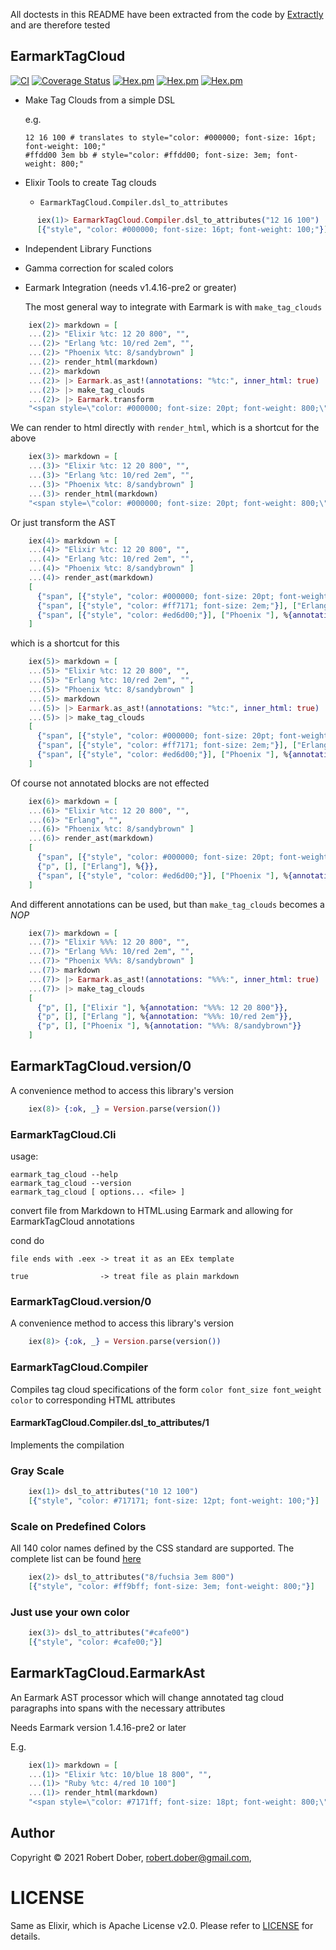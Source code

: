 <!--
DO NOT EDIT THIS FILE
It has been generated from the template `README.md.eex` by Extractly (https://github.com/RobertDober/extractly.git)
and any changes you make in this file will most likely be lost
-->

All doctests in this README have been extracted from the code by [Extractly](https://github.com/RobertDober/extractly)
and are therefore tested

## EarmarkTagCloud


[![CI](https://github.com/RobertDober/earmark_tag_cloud/actions/workflows/ci.yml/badge.svg)](https://github.com/RobertDober/earmark_tag_cloud/actions/workflows/ci.yml)
[![Coverage Status](https://coveralls.io/repos/github/RobertDober/earmark_tag_cloud/badge.svg?branch=master)](https://coveralls.io/github/RobertDober/earmark_tag_cloud?branch=master)
[![Hex.pm](https://img.shields.io/hexpm/v/earmark_tag_cloud.svg)](https://hex.pm/packages/earmark_tag_cloud)
[![Hex.pm](https://img.shields.io/hexpm/dw/earmark_tag_cloud.svg)](https://hex.pm/packages/earmark_tag_cloud)
[![Hex.pm](https://img.shields.io/hexpm/dt/earmark_tag_cloud.svg)](https://hex.pm/packages/earmark_tag_cloud)

- Make Tag Clouds from a simple DSL

    e.g.
    ```
    12 16 100 # translates to style="color: #000000; font-size: 16pt; font-weight: 100;"
    #ffdd00 3em bb # style="color: #ffdd00; font-size: 3em; font-weight: 800;"

    ```

- Elixir Tools to create Tag clouds

  - `EarmarkTagCloud.Compiler.dsl_to_attributes`

```elixir
      iex(1)> EarmarkTagCloud.Compiler.dsl_to_attributes("12 16 100")
      [{"style", "color: #000000; font-size: 16pt; font-weight: 100;"}]
```

- Independent Library Functions

- Gamma correction for scaled colors

- Earmark Integration (needs v1.4.16-pre2 or greater)

  The most general way to integrate with Earmark is with `make_tag_clouds`

```elixir
    iex(2)> markdown = [
    ...(2)> "Elixir %tc: 12 20 800", "",
    ...(2)> "Erlang %tc: 10/red 2em", "",
    ...(2)> "Phoenix %tc: 8/sandybrown" ]
    ...(2)> render_html(markdown)
    ...(2)> markdown
    ...(2)> |> Earmark.as_ast!(annotations: "%tc:", inner_html: true)
    ...(2)> |> make_tag_clouds
    ...(2)> |> Earmark.transform
    "<span style=\"color: #000000; font-size: 20pt; font-weight: 800;\">\nElixir </span>\n<span style=\"color: #ff7171; font-size: 2em;\">\nErlang </span>\n<span style=\"color: #ed6d00;\">\nPhoenix </span>\n"
```

  We can render to html directly with `render_html`, which is a shortcut for the above

```elixir
    iex(3)> markdown = [
    ...(3)> "Elixir %tc: 12 20 800", "",
    ...(3)> "Erlang %tc: 10/red 2em", "",
    ...(3)> "Phoenix %tc: 8/sandybrown" ]
    ...(3)> render_html(markdown)
    "<span style=\"color: #000000; font-size: 20pt; font-weight: 800;\">\nElixir </span>\n<span style=\"color: #ff7171; font-size: 2em;\">\nErlang </span>\n<span style=\"color: #ed6d00;\">\nPhoenix </span>\n"
```


  Or just transform the AST

```elixir
    iex(4)> markdown = [
    ...(4)> "Elixir %tc: 12 20 800", "",
    ...(4)> "Erlang %tc: 10/red 2em", "",
    ...(4)> "Phoenix %tc: 8/sandybrown" ]
    ...(4)> render_ast(markdown)
    [
      {"span", [{"style", "color: #000000; font-size: 20pt; font-weight: 800;"}], ["Elixir "], %{annotation: "%tc: 12 20 800"}},
      {"span", [{"style", "color: #ff7171; font-size: 2em;"}], ["Erlang "], %{annotation: "%tc: 10/red 2em"}},
      {"span", [{"style", "color: #ed6d00;"}], ["Phoenix "], %{annotation: "%tc: 8/sandybrown"}}
    ]
```

  which is a shortcut for this

```elixir
    iex(5)> markdown = [
    ...(5)> "Elixir %tc: 12 20 800", "",
    ...(5)> "Erlang %tc: 10/red 2em", "",
    ...(5)> "Phoenix %tc: 8/sandybrown" ]
    ...(5)> markdown
    ...(5)> |> Earmark.as_ast!(annotations: "%tc:", inner_html: true)
    ...(5)> |> make_tag_clouds
    [
      {"span", [{"style", "color: #000000; font-size: 20pt; font-weight: 800;"}], ["Elixir "], %{annotation: "%tc: 12 20 800"}},
      {"span", [{"style", "color: #ff7171; font-size: 2em;"}], ["Erlang "], %{annotation: "%tc: 10/red 2em"}},
      {"span", [{"style", "color: #ed6d00;"}], ["Phoenix "], %{annotation: "%tc: 8/sandybrown"}}
    ]
```

  Of course not annotated blocks are not effected

```elixir
    iex(6)> markdown = [
    ...(6)> "Elixir %tc: 12 20 800", "",
    ...(6)> "Erlang", "",
    ...(6)> "Phoenix %tc: 8/sandybrown" ]
    ...(6)> render_ast(markdown)
    [
      {"span", [{"style", "color: #000000; font-size: 20pt; font-weight: 800;"}], ["Elixir "], %{annotation: "%tc: 12 20 800"}},
      {"p", [], ["Erlang"], %{}},
      {"span", [{"style", "color: #ed6d00;"}], ["Phoenix "], %{annotation: "%tc: 8/sandybrown"}}
    ]
```

  And different annotations can be used, but than `make_tag_clouds` becomes a _NOP_

```elixir
    iex(7)> markdown = [
    ...(7)> "Elixir %%%: 12 20 800", "",
    ...(7)> "Erlang %%%: 10/red 2em", "",
    ...(7)> "Phoenix %%%: 8/sandybrown" ]
    ...(7)> markdown
    ...(7)> |> Earmark.as_ast!(annotations: "%%%:", inner_html: true)
    ...(7)> |> make_tag_clouds
    [
      {"p", [], ["Elixir "], %{annotation: "%%%: 12 20 800"}},
      {"p", [], ["Erlang "], %{annotation: "%%%: 10/red 2em"}},
      {"p", [], ["Phoenix "], %{annotation: "%%%: 8/sandybrown"}}
    ]
```


## EarmarkTagCloud.version/0

A convenience method to access this library's version

```elixir
    iex(8)> {:ok, _} = Version.parse(version())
```


### EarmarkTagCloud.Cli

usage:

    earmark_tag_cloud --help
    earmark_tag_cloud --version
    earmark_tag_cloud [ options... <file> ]

convert file from Markdown to HTML.using Earmark and allowing for EarmarkTagCloud annotations

cond do

    file ends with .eex -> treat it as an EEx template

    true                -> treat file as plain markdown



### EarmarkTagCloud.version/0

A convenience method to access this library's version

```elixir
    iex(8)> {:ok, _} = Version.parse(version())
```


### EarmarkTagCloud.Compiler

Compiles tag cloud specifications of the form
`color font_size font_weight color` to corresponding HTML attributes

#### EarmarkTagCloud.Compiler.dsl_to_attributes/1

Implements the compilation

### Gray Scale

```elixir
    iex(1)> dsl_to_attributes("10 12 100")
    [{"style", "color: #717171; font-size: 12pt; font-weight: 100;"}]
```

### Scale on Predefined Colors

All 140 color names defined by the CSS standard are supported.
The complete list can be found [here](https://en.wikipedia.org/wiki/Web_colors#Extended_colors)

```elixir
    iex(2)> dsl_to_attributes("8/fuchsia 3em 800")
    [{"style", "color: #ff9bff; font-size: 3em; font-weight: 800;"}]
```

### Just use your own color

```elixir
    iex(3)> dsl_to_attributes("#cafe00")
    [{"style", "color: #cafe00;"}]
```



## EarmarkTagCloud.EarmarkAst

An Earmark AST processor which will change annotated tag cloud paragraphs into spans with the necessary attributes

Needs Earmark version 1.4.16-pre2 or later

E.g.

```elixir
    iex(1)> markdown = [
    ...(1)> "Elixir %tc: 10/blue 18 800", "",
    ...(1)> "Ruby %tc: 4/red 10 100"]
    ...(1)> render_html(markdown)
    "<span style=\"color: #7171ff; font-size: 18pt; font-weight: 800;\">\nElixir </span>\n<span style=\"color: #ffd4d4; font-size: 10pt; font-weight: 100;\">\nRuby </span>\n"
```



## Author

Copyright © 2021 Robert Dober, robert.dober@gmail.com,

# LICENSE

Same as Elixir, which is Apache License v2.0. Please refer to [LICENSE](LICENSE) for details.

<!-- SPDX-License-Identifier: Apache-2.0 -->

